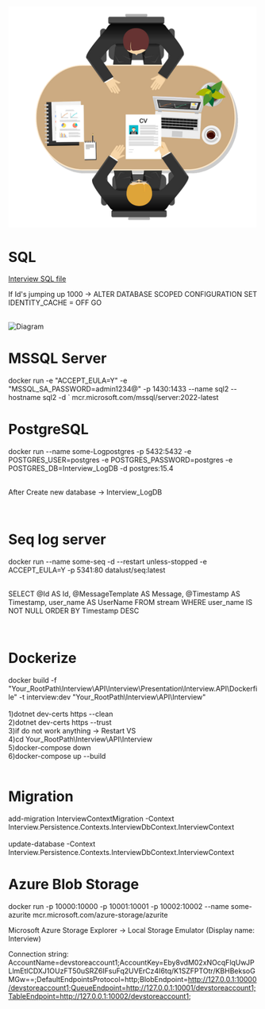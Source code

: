 <img src="https://github.com/MehrajLatifli/Interview-with-Onion-Architecture-/blob/master/v2/Assets/image.png" alt="Your Image Description" width="500">


<h1> SQL </h1>
<a href="https://github.com/MehrajLatifli/Interview-with-Onion-Architecture-/blob/master/v2/Assets/Interview.sql">Interview SQL file</a>
</br>
<p>If Id's jumping up 1000 ->  ALTER DATABASE SCOPED CONFIGURATION SET IDENTITY_CACHE = OFF   GO</p>
</br>
<img src="https://github.com/MehrajLatifli/Interview-with-Onion-Architecture-/blob/master/v2/Assets/İnterview%20diagram.png" alt="Diagram" width="500">

</br>

<h1> MSSQL Server </h1>
docker run -e "ACCEPT_EULA=Y" -e "MSSQL_SA_PASSWORD=admin1234@" -p 1430:1433 --name sql2 --hostname sql2 -d ` mcr.microsoft.com/mssql/server:2022-latest 

</br>

<h1> PostgreSQL </h1>
docker run --name some-Logpostgres -p 5432:5432 -e POSTGRES_USER=postgres -e POSTGRES_PASSWORD=postgres -e POSTGRES_DB=Interview_LogDB -d postgres:15.4
</br>
</br>
<p> After Create new database -> Interview_LogDB </p>
</br>

<h1> Seq log server </h1>
docker run --name some-seq -d --restart unless-stopped -e ACCEPT_EULA=Y -p 5341:80 datalust/seq:latest

</br>
</br>


<p> SELECT
    @Id AS Id,
    @MessageTemplate AS Message,
    @Timestamp AS Timestamp,
    user_name AS UserName
FROM
    stream
WHERE
    user_name IS NOT NULL
ORDER BY Timestamp DESC </p>

</br>

<h1> Dockerize </h1>
docker build    -f "Your_RootPath\Interview\API\Interview\Presentation\Interview.API\Dockerfile"    -t interview:dev    "Your_RootPath\Interview\API\Interview" 
<br/>
<br/>
1)dotnet dev-certs https --clean
<br/>
2)dotnet dev-certs https --trust
<br/>
3)if do not work anything -> Restart VS
<br/>
4)cd Your_RootPath\Interview\API\Interview
<br/>
5)docker-compose down
<br/>    
6)docker-compose up --build

</br>
<br/>

<h1> Migration </h1>
add-migration InterviewContextMigration -Context Interview.Persistence.Contexts.InterviewDbContext.InterviewContext
</br>
</br>
update-database -Context Interview.Persistence.Contexts.InterviewDbContext.InterviewContext
</br>
<h1> Azure Blob Storage </h1>

docker run -p 10000:10000 -p 10001:10001 -p 10002:10002 --name some-azurite mcr.microsoft.com/azure-storage/azurite

Microsoft Azure Storage Explorer -> Local Storage Emulator (Display name: Interview)

Connection string:   AccountName=devstoreaccount1;AccountKey=Eby8vdM02xNOcqFlqUwJPLlmEtlCDXJ1OUzFT50uSRZ6IFsuFq2UVErCz4I6tq/K1SZFPTOtr/KBHBeksoGMGw==;DefaultEndpointsProtocol=http;BlobEndpoint=http://127.0.0.1:10000/devstoreaccount1;QueueEndpoint=http://127.0.0.1:10001/devstoreaccount1;TableEndpoint=http://127.0.0.1:10002/devstoreaccount1; 